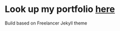 Look up my portfolio [here](https://gahara31.github.io/)
=======

Build based on Freelancer Jekyll theme


